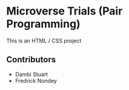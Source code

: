 # Microverse Trials (Pair Programming)
This is an HTML / CSS project

## Contributors
* Dambi Stuart
* Fredrick Nondey